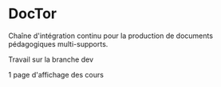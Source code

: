 DocTor
======


Chaîne d'intégration continu pour la production de documents pédagogiques multi-supports.

Travail sur la branche dev

1 page d'affichage des cours
